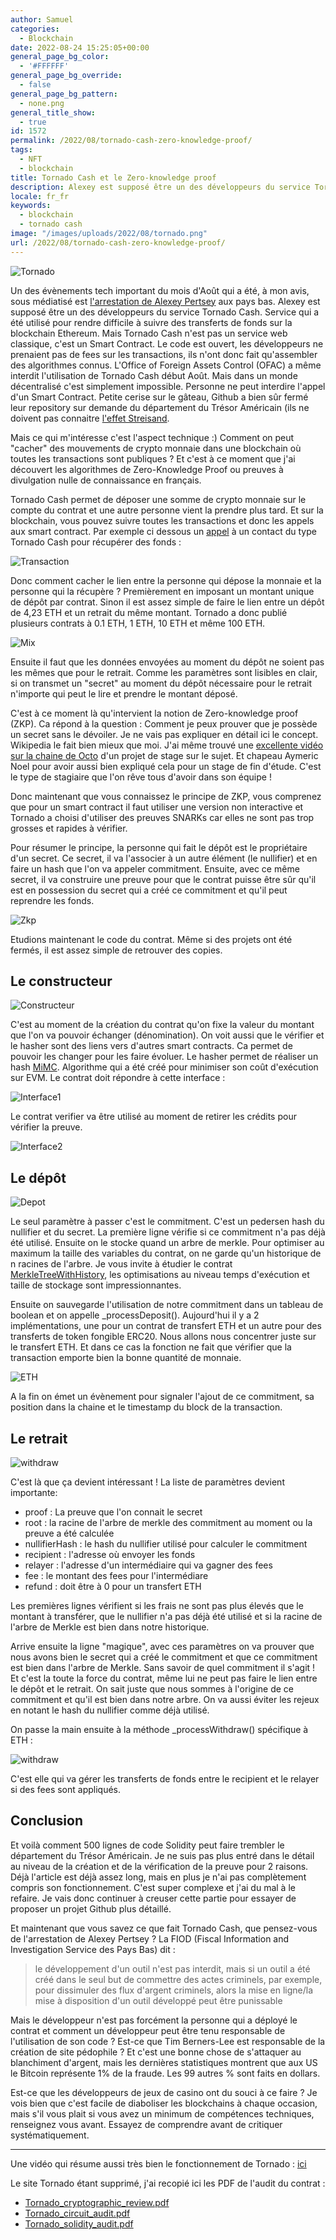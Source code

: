 ```yaml
---
author: Samuel
categories:
  - Blockchain 
date: 2022-08-24 15:25:05+00:00 
general_page_bg_color:
  - '#FFFFFF'
general_page_bg_override:
  - false
general_page_bg_pattern:
  - none.png
general_title_show:
  - true
id: 1572
permalink: /2022/08/tornado-cash-zero-knowledge-proof/
tags:
  - NFT
  - blockchain
title: Tornado Cash et le Zero-knowledge proof
description: Alexey est supposé être un des développeurs du service Tornado Cash et c'est pour cela qu'il a été arrêté. Mais comment fonctionne ce service ?
locale: fr_fr
keywords:
  - blockchain
  - tornado cash
image: "/images/uploads/2022/08/tornado.png"
url: /2022/08/tornado-cash-zero-knowledge-proof/
---
```


![Tornado](/images/uploads/2022/08/tornado.png)

Un des évènements tech important du mois d'Août qui a été, à mon avis, sous médiatisé est
[l'arrestation de Alexey Pertsey](https://coinacademy.fr/actu/crypto-arrestation-developpeur-tornado-cash-fiod/) aux pays bas. 
Alexey est supposé être un des développeurs du service Tornado Cash. Service qui a été utilisé pour 
rendre difficile à suivre des transferts de fonds sur la blockchain Ethereum. Mais Tornado Cash 
n'est pas un service web classique, c'est un Smart Contract. Le code est ouvert, les développeurs ne 
prenaient pas de fees sur les transactions, ils n'ont donc fait qu'assembler des algorithmes connus. 
L'Office of Foreign Assets Control (OFAC) a même interdit l'utilisation de Tornado Cash début Août. 
Mais dans un monde décentralisé c'est simplement impossible. Personne ne peut interdire l'appel d'un Smart
Contract. Petite cerise sur le gâteau, Github a bien sûr fermé leur repository sur demande du département
du Trésor Américain (ils ne doivent pas connaitre [l'effet Streisand](https://fr.wikipedia.org/wiki/Effet_Streisand).

Mais ce qui m'intéresse c'est l'aspect technique :) Comment on peut "cacher" des mouvements de crypto 
monnaie dans une blockchain où toutes les transactions sont publiques ? Et c'est à ce moment que j'ai 
découvert les algorithmes de Zero-Knowledge Proof ou preuves à divulgation nulle de connaissance en français.

Tornado Cash permet de déposer une somme de crypto monnaie sur le compte du contrat et une autre personne 
vient la prendre plus tard. Et sur la blockchain, vous pouvez suivre toutes les transactions et donc les 
appels aux smart contract. Par exemple ci dessous un [appel](https://kovan.etherscan.io/tx/0xcb21ae8cad723818c6bc7273e83e00c8393fcdbe74802ce5d562acad691a2a7b) à un contact du type Tornado Cash pour récupérer
des fonds :

![Transaction](/images/uploads/2022/08/transaction.png)

Donc comment cacher le lien entre la personne qui dépose la monnaie et la personne qui la récupère ? 
Premièrement en imposant un montant unique de dépôt par contrat. Sinon il est assez simple de faire le 
lien entre un dépôt de 4,23 ETH et un retrait du même montant. Tornado a donc publié plusieurs contrats 
à 0.1 ETH, 1 ETH, 10 ETH et même 100 ETH.

![Mix](/images/uploads/2022/08/mix.png)

Ensuite il faut que les données envoyées au moment du dépôt ne soient pas les mêmes que pour le retrait.
Comme les paramètres sont lisibles en clair, si on transmet un "secret" au moment du dépôt nécessaire pour
le retrait n'importe qui peut le lire et prendre le montant déposé.

C'est à ce moment là qu'intervient la notion de Zero-knowledge proof (ZKP). Ca répond à la question : 
Comment je peux prouver que je possède un secret sans le dévoiler. Je ne vais pas expliquer en détail 
ici le concept. Wikipedia le fait bien mieux que moi. J'ai même trouvé une [excellente vidéo sur la chaine 
de Octo](https://www.youtube.com/watch?v=p9_KnANrMrM) d'un projet de stage sur le sujet. Et chapeau Aymeric Noel pour avoir aussi bien expliqué cela pour
un stage de fin d'étude. C'est le type de stagiaire que l'on rêve tous d'avoir dans son équipe !

Donc maintenant que vous connaissez le principe de ZKP, vous comprenez que pour un smart contract il faut 
utiliser une version non interactive et Tornado a choisi d'utiliser des preuves SNARKs car elles ne sont 
pas trop grosses et rapides à vérifier.

Pour résumer le principe, la personne qui fait le dépôt est le propriétaire d'un secret. Ce secret, 
il va l'associer à un autre élément (le nullifier) et en faire un hash que l'on va appeler commitment. 
Ensuite, avec ce même secret, il va construire une preuve pour que le contrat puisse être sûr qu'il est en
possession du secret qui a créé ce commitment et qu'il peut reprendre les fonds.

![Zkp](/images/uploads/2022/08/zkp1.png)

Etudions maintenant le code du contrat. Même si des projets ont été fermés, il est assez simple de 
retrouver des copies.

## Le constructeur

![Constructeur](/images/uploads/2022/08/constructor.png)

C'est au moment de la création du contrat qu'on fixe la valeur du montant que l'on va pouvoir échanger 
(dénomination). On voit aussi que le vérifier et le hasher sont des liens vers d'autres smart contracts. 
Ca permet de pouvoir les changer pour les faire évoluer. Le hasher permet de réaliser un hash [MiMC](https://byt3bit.github.io/primesym/mimc/).
Algorithme qui a été créé pour minimiser son coût d'exécution sur EVM. Le contrat doit répondre à cette 
interface :

![Interface1](/images/uploads/2022/08/interface1.png)

Le contrat verifier va être utilisé au moment de retirer les crédits pour vérifier la preuve.

![Interface2](/images/uploads/2022/08/interface2.png)

## Le dépôt

![Depot](/images/uploads/2022/08/depot1.png)

Le seul paramètre à passer c'est le commitment. C'est un pedersen hash du nullifier et du secret. 
La première ligne vérifie si ce commitment n'a pas déjà été utilisé. Ensuite on le stocke quand un arbre
de merkle. Pour optimiser au maximum la taille des variables du contrat, on ne garde qu'un historique 
de n racines de l'arbre. Je vous invite à étudier le contrat [MerkleTreeWithHistory](https://github.com/tornadocash-community/tornado-core/blob/master/contracts/MerkleTreeWithHistory.sol), les optimisations
au niveau temps d'exécution et taille de stockage sont impressionnantes.

Ensuite on sauvegarde l'utilisation de notre commitment dans un tableau de boolean et on appelle
_processDeposit(). Aujourd'hui il y a 2 implémentations, une pour un contrat de transfert ETH et un autre
pour des transferts de token fongible ERC20. Nous allons nous concentrer juste sur le transfert ETH. 
Et dans ce cas la fonction ne fait que vérifier que la transaction emporte bien la bonne quantité de monnaie.

![ETH](/images/uploads/2022/08/sceth.png)

A la fin on émet un évènement pour signaler l'ajout de ce commitment, sa position dans la chaine et le
timestamp du block de la transaction.

## Le retrait

![withdraw](/images/uploads/2022/08/withdraw.png)

C'est là que ça devient intéressant ! La liste de paramètres devient importante:
- proof : La preuve que l'on connait le secret
- root : la racine de l'arbre de merkle des commitment au moment ou la preuve a été calculée
- nullifierHash : le hash du nullifier utilisé pour calculer le commitment
- recipient : l'adresse où envoyer les fonds
- relayer : l'adresse d'un intermédiaire qui va gagner des fees
- fee : le montant des fees pour l'intermédiare
- refund : doit être à 0 pour un transfert ETH

Les premières lignes vérifient si les frais ne sont pas plus élevés que le montant à transférer, que le nullifier n'a pas déjà été utilisé et si la racine de l'arbre de Merkle est bien dans notre historique.

Arrive ensuite la ligne "magique", avec ces paramètres on va prouver que nous avons bien le secret qui a créé le commitment et que ce commitment est bien dans l'arbre de Merkle. Sans savoir de quel commitment il s'agit ! Et c'est la toute la force du contrat, même lui ne peut pas faire le lien entre le dépôt et le retrait. On sait juste que nous sommes à l'origine de ce commitment et qu'il est bien dans notre arbre. On va aussi éviter les rejeux en notant le hash du nullifier comme déjà utilisé.

On passe la main ensuite à la méthode _processWithdraw() spécifique à ETH :

![withdraw](/images/uploads/2022/08/withdraw2.png)

C'est elle qui va gérer les transferts de fonds entre le recipient et le relayer si des fees sont appliqués.

## Conclusion

Et voilà comment 500 lignes de code Solidity peut faire trembler le département du Trésor Américain. Je ne suis pas plus entré dans le détail au niveau de la création et de la vérification de la preuve pour 2 raisons. Déjà l'article est déjà assez long, mais en plus je n'ai pas complètement compris son fonctionnement. C'est super complexe et j'ai du mal à le refaire. Je vais donc continuer à creuser cette partie pour essayer de proposer un projet Github plus détaillé.

Et maintenant que vous savez ce que fait Tornado Cash, que pensez-vous de l'arrestation de Alexey Pertsey ? La FIOD (Fiscal Information and Investigation Service des Pays Bas) dit :

>le développement d'un outil n'est pas interdit, mais si un outil a été créé dans le seul but de commettre des actes criminels, par exemple, pour dissimuler des flux d'argent criminels, alors la mise en ligne/la mise à disposition d'un outil développé peut être punissable

Mais le développeur n'est pas forcément la personne qui a déployé le contrat et comment un développeur peut être tenu responsable de l'utilisation de son code ? Est-ce que Tim Berners-Lee est responsable de la création de site pédophile ? Et c'est une bonne chose de s'attaquer au blanchiment d'argent, mais les dernières statistiques montrent que aux US le Bitcoin représente 1% de la fraude. Les 99 autres % sont faits en dollars.

Est-ce que les développeurs de jeux de casino ont du souci à ce faire ? Je vois bien que c'est facile de diaboliser les blockchains à chaque occasion, mais s'il vous plait si vous avez un minimum de compétences techniques, renseignez vous avant. Essayez de comprendre avant de critiquer systématiquement.

---

Une vidéo qui résume aussi très bien le fonctionnement de Tornado : [ici](https://www.youtube.com/watch?v=z_cRicXX1jI)

Le site Tornado étant supprimé, j'ai recopié ici les PDF de l'audit du contrat :
- [Tornado_cryptographic_review.pdf](https://liard.me/public/tornado/Tornado_cryptographic_review.pdf)
- [Tornado_circuit_audit.pdf](https://liard.me/public/tornado/Tornado_circuit_audit.pdf)
- [Tornado_solidity_audit.pdf](https://liard.me/public/tornado/Tornado_solidity_audit.pdf)